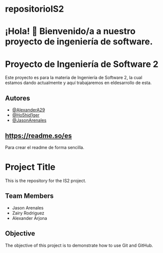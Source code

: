 # repositorioIS2

# ¡Hola! 👋 Bienvenido/a a nuestro proyecto de ingeniería de software.


# Proyecto de Ingeniería de Software 2

Este proyecto es para la materia de Ingeniería de Software 2, la cual estamos dando actualmente y aquí trabajaremos en eldesarrollo de esta.



## Autores

- [@AlexanderA29](https://www.github.com/AlexanderA29)
- [@Ho5hid1ger](https://www.github.com/Ho5hid1ger)
- [@JasonArenales](https://www.github.com/JasonArenales)


## https://readme.so/es
Para crear el readme de forma sencilla.


# Project Title

This is the repository for the IS2 project.

## Team Members

- Jason Arenales
- Zairy Rodriguez 
- Alexander Arjona
  
## Objective

The objective of this project is to demonstrate how to use Git and GitHub.

